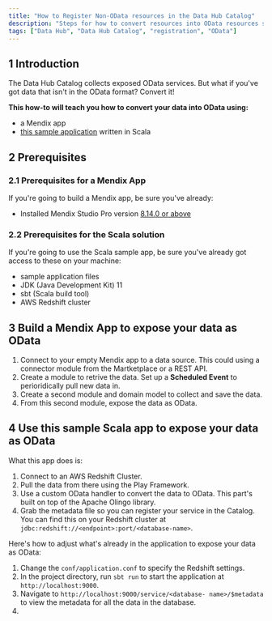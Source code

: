 ```yaml
---
title: "How to Register Non-OData resources in the Data Hub Catalog"
description: "Steps for how to convert resources into OData resources so they can be registered in the Data Hub Catalog."
tags: ["Data Hub", "Data Hub Catalog", "registration", "OData"]
---
```


## 1 Introduction

The Data Hub Catalog collects exposed OData services. But what if you've got data that isn't in the OData format? Convert it! 

**This how-to will teach you how to convert your data into OData using:**

* a Mendix app
* [this sample application](attachments/odata-service-example-master.zip) written in Scala

## 2 Prerequisites

### 2.1 Prerequisites for a Mendix App
If you're going to build a Mendix app, be sure you've already:

* Installed Mendix Studio Pro version [8.14.0 or above](https://marketplace.mendix.com/link/studiopro/)

### 2.2 Prerequisites for the Scala solution
If you're going to use the Scala sample app, be sure you've already got access to these on your machine:

- sample application files
- JDK (Java Development Kit) 11
- sbt (Scala build tool)
- AWS Redshift cluster


## 3 Build a Mendix App to expose your data as OData

1. Connect to your empty Mendix app to a data source. This could using a connector module from the Martketplace or a REST API.
2. Create a module to retrive the data. Set up a **Scheduled Event** to perioridically pull new data in.
3. Create a second module and domain model to collect and save the data.
4. From this second module, expose the data as OData. 

## 4 Use this sample Scala app to expose your data as OData

What this app does is:

1. Connect to an AWS Redshift Cluster.
2. Pull the data from there using the Play Framework.
3. Use a custom OData handler to convert the data to OData. This part's built on top of the Apache Olingo library.
4. Grab the metadata file so you can register your service in the Catalog. You can find this on your Redshift cluster at `jdbc:redshift://<endpoint>:port/<database-name>`.

Here's how to adjust what's already in the application to expose your data as OData: 

1. Change the `conf/application.conf` to specify the Redshift settings.
2. In the project directory, run `sbt run` to start the application at `http://localhost:9000`.
3. Navigate to `http://localhost:9000/service/<database- name>/$metadata` to view the metadata for all the data in the database. 
4. 